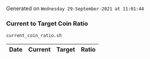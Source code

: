 Generated on `Wednesday 29-September-2021 at 11:01:44`

### Current to Target Coin Ratio
`current_coin_ratio.sh`

Date|Current|Target|Ratio
---|---|---|---
